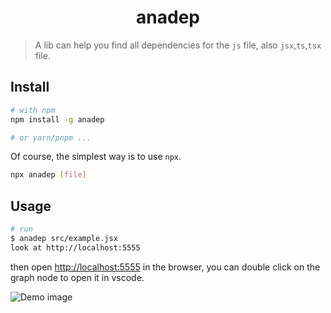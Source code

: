 # <center>anadep</center>

> A lib can help you find all dependencies for the `js` file, also `jsx`,`ts`,`tsx` file.

## Install

```bash
# with npm
npm install -g anadep

# or yarn/pnpm ...
```

Of course, the simplest way is to use `npx`.

```bash
npx anadep [file]
```

## Usage

```bash
# run
$ anadep src/example.jsx
look at http://localhost:5555
```

then open [http://localhost:5555](http://localhost:5555) in the browser,
you can double click on the graph node to open it in vscode.

![Demo image](https://cdn.xiaoliublog.cn/19af29f3-5113-4a86-bfbe-453ce9bd5471.jpg?width=undefined&height=undefined "demo")

